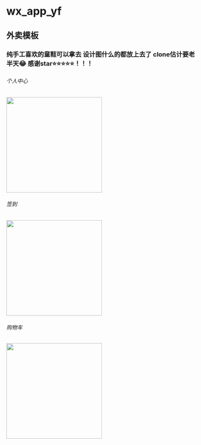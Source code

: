 # wx_app_yf

## 外卖模板

### 纯手工喜欢的童鞋可以拿去 设计图什么的都放上去了 clone估计要老半天😂  感谢star⭐⭐⭐⭐⭐！！！

###### 个人中心
<img width="250px" src="https://github.com/YaoMaGit/wx_app_yf/blob/master/%E6%9C%88%E5%BA%9C%E5%B0%8F%E4%B8%BBUI%E8%B0%83%E6%95%B4%E5%9B%BE-%E5%89%8D%E9%9D%A2%E9%83%A8%E5%88%86/over/page-1-%E4%B8%AA%E4%BA%BA%E4%B8%AD%E5%BF%83.png" />


######   签到
<img width="250px" src="https://github.com/YaoMaGit/wx_app_yf/blob/master/%E6%9C%88%E5%BA%9C%E5%B0%8F%E4%B8%BBUI%E8%B0%83%E6%95%B4%E5%9B%BE-%E5%89%8D%E9%9D%A2%E9%83%A8%E5%88%86/over/page-1-%E7%AD%BE%E5%88%B0%E8%AF%A6%E6%83%85.png" />


###### 购物车
<img width="250px" src="https://github.com/YaoMaGit/wx_app_yf/blob/master/%E6%9C%88%E5%BA%9C%E5%B0%8F%E4%B8%BBUI%E8%B0%83%E6%95%B4%E5%9B%BE-%E5%89%8D%E9%9D%A2%E9%83%A8%E5%88%86/over/page-1-%E8%B4%AD%E7%89%A9%E8%BD%A6.png" />
